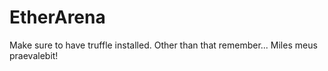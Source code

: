 # EtherArena

Make sure to have truffle installed.
Other than that remember...
 Miles meus praevalebit!
